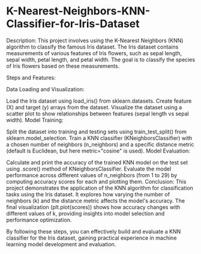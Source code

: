 # K-Nearest-Neighbors-KNN-Classifier-for-Iris-Dataset
Description:
This project involves using the K-Nearest Neighbors (KNN) algorithm to classify the famous Iris dataset. The Iris dataset contains measurements of various features of Iris flowers, such as sepal length, sepal width, petal length, and petal width. The goal is to classify the species of Iris flowers based on these measurements.

Steps and Features:

Data Loading and Visualization:

Load the Iris dataset using load_iris() from sklearn.datasets.
Create feature (X) and target (y) arrays from the dataset.
Visualize the dataset using a scatter plot to show relationships between features (sepal length vs sepal width).
Model Training:

Split the dataset into training and testing sets using train_test_split() from sklearn.model_selection.
Train a KNN classifier (KNeighborsClassifier) with a chosen number of neighbors (n_neighbors) and a specific distance metric (default is Euclidean, but here metric="cosine" is used).
Model Evaluation:

Calculate and print the accuracy of the trained KNN model on the test set using .score() method of KNeighborsClassifier.
Evaluate the model performance across different values of n_neighbors (from 1 to 29) by computing accuracy scores for each and plotting them.
Conclusion:
This project demonstrates the application of the KNN algorithm for classification tasks using the Iris dataset. It explores how varying the number of neighbors (k) and the distance metric affects the model's accuracy. The final visualization (plt.plot(scores)) shows how accuracy changes with different values of k, providing insights into model selection and performance optimization.

By following these steps, you can effectively build and evaluate a KNN classifier for the Iris dataset, gaining practical experience in machine learning model development and evaluation.
